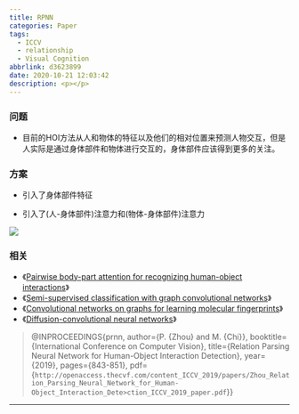 ```yaml
---
title: RPNN
categories: Paper
tags:
  - ICCV
  - relationship
  - Visual Cognition
abbrlink: d3623899
date: 2020-10-21 12:03:42
description: <p></p>
---
```


### 问题

- 目前的HOI方法从人和物体的特征以及他们的相对位置来预测人物交互，但是人实际是通过身体部件和物体进行交互的，身体部件应该得到更多的关注。

### 方案

- 引入了身体部件特征

- 引入了(人-身体部件)注意力和(物体-身体部件)注意力

![](RPNN.png)

### 相关

- 《[Pairwise body-part attention for recognizing human-object interactions](http://openaccess.thecvf.com/content_ECCV_2018/papers/Haoshu_Fang_Pairwise_Body-Part_Attention_ECCV_2018_paper.pdf)》
- 《[Semi-supervised classification with graph convolutional networks](http://in.arxiv.org/pdf/1609.02907.pdf)》
- 《[Convolutional networks on graphs for learning molecular fingerprints](https://papers.nips.cc/paper/5954-convolutional-networks-on-graphs-for-learning-molecular-fingerprints.pdf)》
- 《[Diffusion-convolutional neural networks](https://papers.nips.cc/paper/6212-diffusion-convolutional-neural-networks.pdf)》

>@INPROCEEDINGS{prnn,
>  author={P. {Zhou} and M. {Chi}},
>  booktitle={International Conference on Computer Vision}, 
>  title={Relation Parsing Neural Network for Human-Object Interaction Detection}, 
>  year={2019},
>  pages={843-851},
>  pdf={`http://openaccess.thecvf.com/content_ICCV_2019/papers/Zhou_Relation_Parsing_Neural_Network_for_Human-Object_Interaction_Dete>ction_ICCV_2019_paper.pdf`}}

---